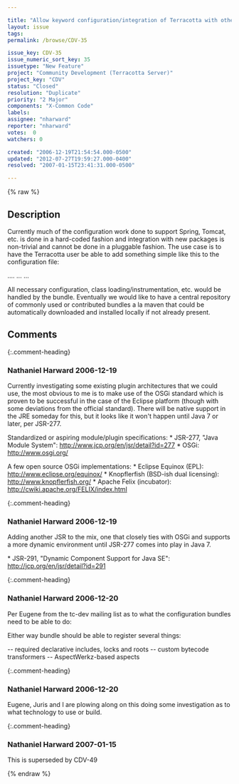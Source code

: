 ```yaml
---

title: "Allow keyword configuration/integration of Terracotta with other packages (a.k.a. \"configuration bundles\")"
layout: issue
tags: 
permalink: /browse/CDV-35

issue_key: CDV-35
issue_numeric_sort_key: 35
issuetype: "New Feature"
project: "Community Development (Terracotta Server)"
project_key: "CDV"
status: "Closed"
resolution: "Duplicate"
priority: "2 Major"
components: "X-Common Code"
labels: 
assignee: "nharward"
reporter: "nharward"
votes:  0
watchers: 0

created: "2006-12-19T21:54:54.000-0500"
updated: "2012-07-27T19:59:27.000-0400"
resolved: "2007-01-15T23:41:31.000-0500"

---
```




{% raw %}



## Description

<div markdown="1" class="description">

Currently much of the configuration work done to support Spring, Tomcat, etc. is done in a hard-coded fashion and integration with new packages is non-trivial and cannot be done in a pluggable fashion.  The use case is to have the Terracotta user be able to add something simple like this to the configuration file:

....
   <bundles>
      ...
      <bundle name="spring" version="2.0"/>
      <bundle name="tomcat" version="5.5"/>
      ...
   </bundles>

All necessary configuration, class loading/instrumentation, etc. would be handled by the bundle.  Eventually we would like to have a central repository of commonly used or contributed bundles a la maven that could be automatically downloaded and installed locally if not already present.

</div>

## Comments


{:.comment-heading}
### **Nathaniel Harward** <span class="date">2006-12-19</span>

<div markdown="1" class="comment">

Currently investigating some existing plugin architectures that we could use, the most obvious to me is to make use of the OSGi standard which is proven to be successful in the case of the Eclipse platform (though with some deviations from the official standard).  There will be native support in the JRE someday for this, but it looks like it won't happen until Java 7 or later, per JSR-277.

Standardized or aspiring module/plugin specifications:
   \* JSR-277, "Java Module System": http://www.jcp.org/en/jsr/detail?id=277
   \* OSGi: http://www.osgi.org/

A few open source OSGi implementations:
   \* Eclipse Equinox (EPL): http://www.eclipse.org/equinox/
   \* Knopflerfish (BSD-ish dual licensing): http://www.knopflerfish.org/
   \* Apache Felix (incubator): http://cwiki.apache.org/FELIX/index.html

</div>


{:.comment-heading}
### **Nathaniel Harward** <span class="date">2006-12-19</span>

<div markdown="1" class="comment">

Adding another JSR to the mix, one that closely ties with OSGi and supports a more dynamic environment until JSR-277 comes into play in Java 7.

   \* JSR-291, "Dynamic Component Support for Java SE": http://jcp.org/en/jsr/detail?id=291

</div>


{:.comment-heading}
### **Nathaniel Harward** <span class="date">2006-12-20</span>

<div markdown="1" class="comment">

Per Eugene from the tc-dev mailing list as to what the configuration bundles need to be able to do:

  Either way bundle should be able to register several things:

-- required declarative includes, locks and roots
-- custom bytecode transformers
-- AspectWerkz-based aspects

</div>


{:.comment-heading}
### **Nathaniel Harward** <span class="date">2006-12-20</span>

<div markdown="1" class="comment">

Eugene, Juris and I are plowing along on this doing some investigation as to what technology to use or build.

</div>


{:.comment-heading}
### **Nathaniel Harward** <span class="date">2007-01-15</span>

<div markdown="1" class="comment">

This is superseded by CDV-49

</div>



{% endraw %}
